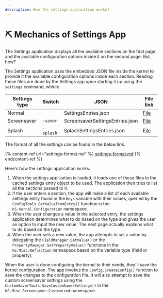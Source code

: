 ```yaml
---
description: How the settings application works?
---
```


# ⛏ Mechanics of Settings App

The Settings application displays all the available sections on the first page and the available configuration options inside it on the second page. But, how?

The Settings application uses the embedded JSON file inside the kernel to provide it the available configuration options inside each section. Reading these files are done by the Settings app upon starting it up using the `settings` command, which:

| Settings type | Switch    | JSON                            | File link                                                                                                                                   |
| ------------- | --------- | ------------------------------- | ------------------------------------------------------------------------------------------------------------------------------------------- |
| Normal        |           | SettingsEntries.json            | [File](https://github.com/Aptivi/Kernel-Simulator/blob/master/public/Kernel%20Simulator/Resources/Settings/SettingsEntries.json)            |
| Screensaver   | `-saver`  | ScreensaverSettingsEntries.json | [File](https://github.com/Aptivi/Kernel-Simulator/blob/master/public/Kernel%20Simulator/Resources/Settings/ScreensaverSettingsEntries.json) |
| Splash        | `-splash` | SplashSettingsEntries.json      | [File](https://github.com/Aptivi/Kernel-Simulator/blob/master/public/Kernel%20Simulator/Resources/Settings/SplashSettingsEntries.json)      |

The format of all the settings can be found in the below link.

{% content-ref url="settings-format.md" %}
[settings-format.md](settings-format.md)
{% endcontent-ref %}

Here's how the settings application works:

1. When the settings application is loaded, it loads one of these files to the cached settings entry object to be used. The application then tries to list all the sections passed to it.
2. If the user enters a section, the app will make a list of each available settings entry found in the `Keys` variable with their values, queried by the `ConfigTools.GetValueFromEntry()` function in the `KS.Kernel.Configuration` namespace.
3. When the user changes a value in the selected entry, the settings application determines what to do based on the type and gives the user an option to input the new value. The next page actually explains what to do based on the type.
4. When the user sets a new value, the app attempts to set a value by delegating the `FieldManager.SetValue()` or the `PropertyManager.SetPropertyValue()` functions in the `KS.Misc.Reflection` namespace based on the variable type (field or property).

When the user is done configuring the kernel to their needs, they'll save the kernel configuration. The app invokes the `Config.CreateConfig()` function to save the changes to the configuration file. It will also attempt to save the custom screensaver settings using the `CustomSaverTools.SaveCustomSaverSettings()` in the `KS.Misc.Screensaver.Customized` namespace.
